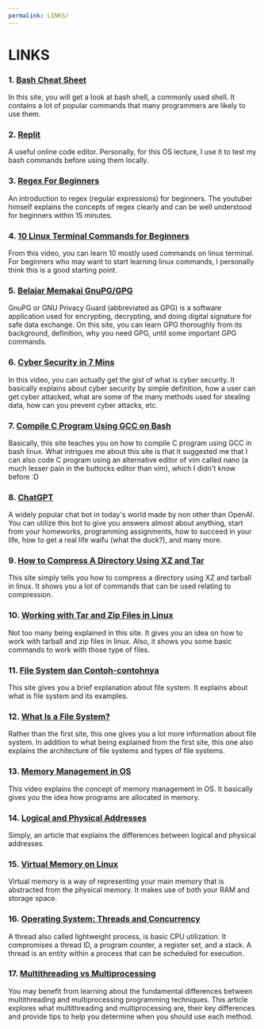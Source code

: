 ```yaml
---
permalink: LINKS/
---
```


# LINKS

### 1. [Bash Cheat Sheet](https://www.educative.io/blog/bash-shell-command-cheat-sheet)
In this site, you will get a look at bash shell, a commonly used shell. It contains a lot of popular commands that many programmers are likely to use them.

### 2. [Replit](https://replit.com/~)
A useful online code editor. Personally, for this OS lecture, I use it to test my bash commands before using them locally.

### 3. [Regex For Beginners](https://www.youtube.com/watch?v=bgBWp9EIlMM&t=713s)
An introduction to regex (regular expressions) for beginners. The youtuber himself explains the concepts of regex clearly and can be well understood for beginners within 15 minutes.

### 4. [10 Linux Terminal Commands for Beginners](https://www.youtube.com/watch?v=CpTfQ-q6MPU&t=107s)
From this video, you can learn 10 mostly used commands on linux terminal. For beginners who may want to start learning linux commands, I personally think this is a good starting point.

### 5. [Belajar Memakai GnuPG/GPG](https://medium.com/kode-dan-kodean/belajar-memakai-gnu-privacy-guard-gnupg-gpg-3944e19dba91)
GnuPG or GNU Privacy Guard (abbreviated as GPG) is a software application used for encrypting, decrypting, and doing digital signature for safe data exchange. On this site, you can learn GPG thoroughly from its background, definition, why you need GPG, until some important GPG commands. 

### 6. [Cyber Security in 7 Mins](https://www.youtube.com/watch?v=inWWhr5tnEA&t=1s)
In this video, you can actually get the gist of what is cyber security. It basically explains about cyber security by simple definition, how a user can get cyber attacked, what are some of the many methods used for stealing data, how can you prevent cyber attacks, etc.

### 7. [Compile C Program Using GCC on Bash](https://developerinsider.co/compile-c-program-with-gcc-compiler-on-bash-on-ubuntu-on-windows-10/)
Basically, this site teaches you on how to compile C program using GCC in bash linux. What intrigues me about this site is that it suggested me that I can also code C program using an alternative editor of vim called nano (a much lesser pain in the buttocks editor than vim), which I didn't know before :D

### 8. [ChatGPT](https://chatgptonline.net/)
A widely popular chat bot in today's world made by non other than OpenAI. You can utilize this bot to give you answers almost about anything, start from your homeworks, programming assignments, how to succeed in your life, how to get a real life waifu (what the duck?), and many more.

### 9. [How to Compress A Directory Using XZ and Tar](https://www.cyberciti.biz/faq/compress-the-whole-directory-using-xz-and-tar/)
This site simply tells you how to compress a directory using XZ and tarball in linux. It shows you a lot of commands that can be used relating to compression. 

### 10. [Working with Tar and Zip Files in Linux](https://www.hostdime.com/kb/hd/command-line/how-to-tar-untar-and-zip-files)
Not too many being explained in this site. It gives you an idea on how to work with tarball and zip files in linux. Also, it shows you some basic commands to work with those type of files.

### 11. [File System dan Contoh-contohnya](https://windowsku.com/pengertian-file-system-dan-contoh-contohnya/)
This site gives you a brief explanation about file system. It explains about what is file system and its examples.

### 12. [What Is a File System?](https://www.javatpoint.com/file-system)
Rather than the first site, this one gives you a lot more information about file system. In addition to what being explained from the first site, this one also explains the architecture of file systems and types of file systems.

### 13. [Memory Management in OS](https://www.youtube.com/watch?v=qdkxXygc3rE)
This video explains the concept of memory management in OS. It basically gives you the idea how programs are allocated in memory.

### 14. [Logical and Physical Addresses](https://www.geeksforgeeks.org/logical-and-physical-address-in-operating-system/)
Simply, an article that explains the differences between logical and physical addresses.

### 15. [Virtual Memory on Linux](https://www.makeuseof.com/virtual-memory-on-linux/)
Virtual memory is a way of representing your main memory that is abstracted from the physical memory. It makes use of both your RAM and storage space.

### 16. [Operating System: Threads and Concurrency](https://medium.com/@akhandmishra/operating-system-threads-and-concurrency-aec2036b90f8)
A thread also called lightweight process, is basic CPU utilization. It compromises a thread ID, a program counter, a register set, and a stack. A thread is an entity within a process that can be scheduled for execution.

### 17. [Multithreading vs Multiprocessing](https://www.indeed.com/career-advice/career-development/multithreading-vs-multiprocessing#:~:text=Multiprocessing%20uses%20two%20or%20more,computing%20power%20by%20adding%20CPUs.)
You may benefit from learning about the fundamental differences between multithreading and multiprocessing programming techniques. This article explores what multithreading and multiprocessing are, their key differences and provide tips to help you determine when you should use each method.

